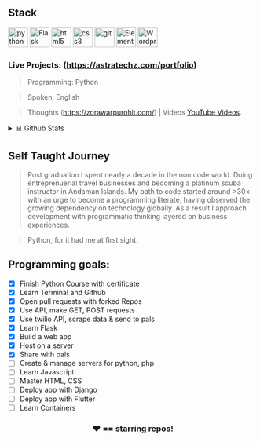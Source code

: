 ## Stack
<p align="left">

<img src="https://cdn3.iconfinder.com/data/icons/logos-and-brands-adobe/512/267_Python-512.png" alt="python" width="40" height="40"/> 
<img src="https://img.icons8.com/nolan/128/flask.png" alt="Flask" width="40" height="40"/> 
<img src="https://upload.wikimedia.org/wikipedia/commons/thumb/6/61/HTML5_logo_and_wordmark.svg/512px-HTML5_logo_and_wordmark.svg.png" alt="html5" height="40"/> 
<img src="https://upload.wikimedia.org/wikipedia/commons/thumb/d/d5/CSS3_logo_and_wordmark.svg/1200px-CSS3_logo_and_wordmark.svg.png" alt="css3" height="40"/> 
<img src="https://www.vectorlogo.zone/logos/git-scm/git-scm-icon.svg" alt="git" width="40" height="40"/>
<img src="https://cdn4.iconfinder.com/data/icons/logos-and-brands/512/109_Elementor_logo_logos-128.png" alt="Elementor" width="40" height="40"/>
<img src="https://cdn4.iconfinder.com/data/icons/iconsimple-logotypes/512/wordpress-128.png" alt="Wordpress" width="40" height="40"/>
</p>


### Live Projects: (https://astratechz.com/portfolio)

> Programming: Python

> Spoken: English

> Thoughts (https://zorawarpurohit.com/) | Videos [YouTube Videos](https://www.youtube.com/c/ZorawarPurohit).

 <details>
<summary>📊 Github Stats</summary>

<p align="center"> <img src="https://github-readme-stats.vercel.app/api?username=zora89&show_icons=true&theme=gotham" alt="Zorawar Purohit | Stats" />

</details>




## **Self Taught Journey**

> Post graduation I spent nearly a decade in the non code world. Doing entreprenuerial travel businesses and becoming a platinum scuba instructor in Andaman Islands. My path to code started around >30< with an urge to become a programming literate, having observed the growing dependency on technology globally. As a result I approach development with programmatic thinking layered on business experiences. 

> Python, for it had me at first sight. 


## Programming goals:

- [x] Finish Python Course with certificate
- [x] Learn Terminal and Github
- [x] Open pull requests with forked Repos
- [x] Use API, make GET, POST requests
- [x] Use twilio API, scrape data & send to pals
- [x] Learn Flask
- [x] Build a web app
- [x] Host on a server
- [x] Share with pals
- [ ] Create & manage servers for python, php
- [ ] Learn Javascript
- [ ] Master HTML, CSS
- [ ] Deploy app with Django
- [ ] Deploy app with Flutter
- [ ] Learn Containers

<h3 align="center">&nbsp;❤️&nbsp;== starring repos!</h3>


